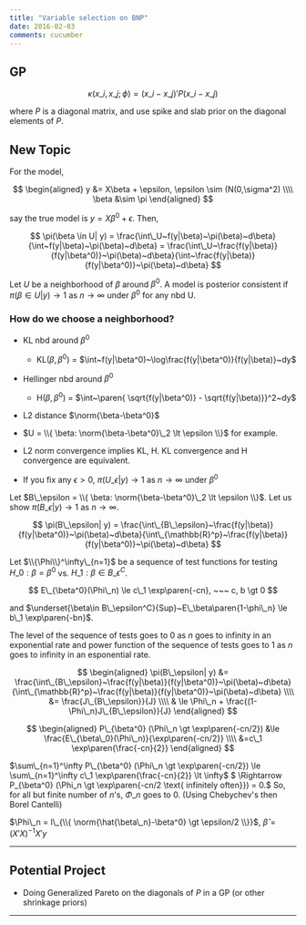 ```yaml
---
title: "Variable selection on BNP"
date: 2016-02-03
comments: cucumber
---
```


## GP

$$
  \kappa(x\_i,x\_j;\phi) = (x\_i-x\_j)' P (x\_i-x\_j)
$$

where $P$ is a diagonal matrix, and use spike and slab prior on the diagonal
elements of $P$. 

## New Topic

For the model,

$$
\begin{aligned}
  y &= X\beta + \epsilon, \epsilon \sim (N(0,\sigma^2) \\\\
  \beta &\sim \pi
\end{aligned}
$$

say the true model is $y = X\beta^0 + \epsilon$. Then,

$$
  \pi(\beta \in U| y) = \frac{\int\_U~f(y|\beta)~\pi(\beta)~d\beta}{\int~f(y|\beta)~\pi(\beta)~d\beta} = \frac{\int\_U~\frac{f(y|\beta)}{f(y|\beta^0)}~\pi(\beta)~d\beta}{\int~\frac{f(y|\beta)}{f(y|\beta^0)}~\pi(\beta)~d\beta}
$$

Let $U$ be a neighborhood of $\beta$ around $\beta^0$. A model is posterior consistent if $\pi(\beta \in U|y) \rightarrow 1$ as $n\rightarrow\infty$ under $\beta^0$ for any nbd U.

### How do we choose a neighborhood?

- KL nbd around $\beta^0$
    - KL($\beta,\beta^0$) = $\int~f(y|\beta^0)~\log\frac{f(y|\beta^0)}{f(y|\beta)}~dy$
- Hellinger nbd around $\beta^0$
    - H($\beta,\beta^0$) = $\int~\paren{ \sqrt{f(y|\beta^0)} - \sqrt{f(y|\beta)}}^2~dy$
- L2 distance $\norm{\beta-\beta^0}$

- $U = \\{ \beta: \norm{\beta-\beta^0}\_2 \lt \epsilon \\}$ for example.
- L2 norm convergence implies KL, H. KL convergence and H convergence are equivalent.
- If you fix any $\epsilon \gt 0$, $\pi(U\_\epsilon|y) \rightarrow 1$ as $n\rightarrow\infty$ under $\beta^0$

Let $B\_\epsilon = \\{ \beta: \norm{\beta-\beta^0}\_2 \lt \epsilon \\}$. Let us show
$\pi(B\_\epsilon|y) \rightarrow 1$ as $n\rightarrow\infty$.

$$
  \pi(B\_\epsilon| y) = \frac{\int\_{B\_\epsilon}~\frac{f(y|\beta)}{f(y|\beta^0)}~\pi(\beta)~d\beta}{\int\_{\mathbb{R}^p}~\frac{f(y|\beta)}{f(y|\beta^0)}~\pi(\beta)~d\beta}
$$

Let $\\{\Phi\\}^\infty\_{n=1}$ be a sequence of test functions for testing $H\_0:\beta=\beta^0$ vs. $H\_1: \beta \in B\_\epsilon^C$.

$$
  E\_{\beta^0}(\Phi\_n) \le c\_1 \exp\paren{-cn}, ~~~ c, b \gt 0
$$

and $\underset{\beta\in B\_\epsilon^C}{Sup}~E\_\beta\paren{1-\phi\_n} \le b\_1 \exp\paren{-bn}$.

The level of the sequence of tests goes to 0 as $n$ goes to infinity in an exponential rate 
and power function of the sequence of tests goes to 1 as $n$ goes to infinity in an esponential rate.

$$
\begin{aligned}
  \pi(B\_\epsilon| y) &= \frac{\int\_{B\_\epsilon}~\frac{f(y|\beta)}{f(y|\beta^0)}~\pi(\beta)~d\beta}{\int\_{\mathbb{R}^p}~\frac{f(y|\beta)}{f(y|\beta^0)}~\pi(\beta)~d\beta} \\\\
  &= \frac{J\_{B\_\epsilon}}{J} \\\\
  & \le \Phi\_n + \frac{(1-\Phi\_n)J\_{B\_\epsilon}}{J}
\end{aligned}
$$

$$
\begin{aligned}
  P\_{\beta^0} (\Phi\_n \gt \exp\paren{-cn/2}) &\le \frac{E\_{\beta\_0}(\Phi\_n)}{\exp\paren{-cn/2}} \\\\
  &=c\_1 \exp\paren{\frac{-cn}{2}}
\end{aligned}
$$

$\sum\_{n=1}^\infty P\_{\beta^0} (\Phi\_n \gt \exp\paren{-cn/2}) \le \sum\_{n=1}^\infty c\_1 \exp\paren{\frac{-cn}{2}} \lt \infty$ $ \Rightarrow P\_{\beta^0} (\Phi\_n \gt \exp\paren{-cn/2 \text{ infinitely often}}) = 0.$ So, for all but finite number of $n$'s, $\Phi\_n$ goes to 0. (Using Chebychev's then Borel Cantelli)

$\Phi\_n = I\_{\\{ \norm{\hat{\beta\_n}-\beta^0} \gt \epsilon/2 \\}}$, $\hat\beta = (X'X)^{-1}X'y$

***

## Potential Project

- Doing Generalized Pareto on the diagonals of $P$ in a GP (or other shrinkage priors)

***
